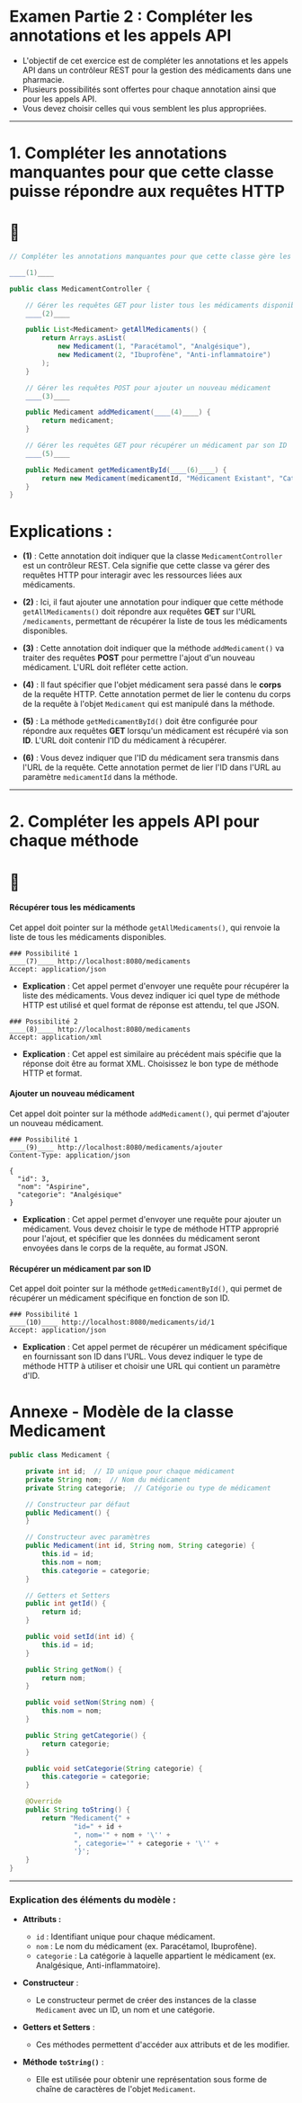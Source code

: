 # **Examen Partie 2 : Compléter les annotations et les appels API**


- L'objectif de cet exercice est de compléter les annotations et les appels API dans un contrôleur REST pour la gestion des médicaments dans une pharmacie. 
- Plusieurs possibilités sont offertes pour chaque annotation ainsi que pour les appels API. 
- Vous devez choisir celles qui vous semblent les plus appropriées.

---

# 1. Compléter les annotations manquantes pour que cette classe puisse répondre aux requêtes HTTP

# 📢

```java
// Compléter les annotations manquantes pour que cette classe gère les médicaments via des requêtes HTTP

____(1)____

public class MedicamentController {

    // Gérer les requêtes GET pour lister tous les médicaments disponibles
    ____(2)____

    public List<Medicament> getAllMedicaments() {
        return Arrays.asList(
            new Medicament(1, "Paracétamol", "Analgésique"),
            new Medicament(2, "Ibuprofène", "Anti-inflammatoire")
        );
    }

    // Gérer les requêtes POST pour ajouter un nouveau médicament
    ____(3)____

    public Medicament addMedicament(____(4)____) {
        return medicament;
    }

    // Gérer les requêtes GET pour récupérer un médicament par son ID
    ____(5)____

    public Medicament getMedicamentById(____(6)____) {
        return new Medicament(medicamentId, "Médicament Existant", "Catégorie Inconnue");
    }
}
```

# Explications :
- **(1)** : Cette annotation doit indiquer que la classe `MedicamentController` est un contrôleur REST. Cela signifie que cette classe va gérer des requêtes HTTP pour interagir avec les ressources liées aux médicaments.
  
- **(2)** : Ici, il faut ajouter une annotation pour indiquer que cette méthode `getAllMedicaments()` doit répondre aux requêtes **GET** sur l'URL `/medicaments`, permettant de récupérer la liste de tous les médicaments disponibles.

- **(3)** : Cette annotation doit indiquer que la méthode `addMedicament()` va traiter des requêtes **POST** pour permettre l'ajout d'un nouveau médicament. L'URL doit refléter cette action.

- **(4)** : Il faut spécifier que l'objet médicament sera passé dans le **corps** de la requête HTTP. Cette annotation permet de lier le contenu du corps de la requête à l'objet `Medicament` qui est manipulé dans la méthode.

- **(5)** : La méthode `getMedicamentById()` doit être configurée pour répondre aux requêtes **GET** lorsqu'un médicament est récupéré via son **ID**. L'URL doit contenir l'ID du médicament à récupérer.

- **(6)** : Vous devez indiquer que l'ID du médicament sera transmis dans l'URL de la requête. Cette annotation permet de lier l'ID dans l'URL au paramètre `medicamentId` dans la méthode.

---

# 2. Compléter les appels API pour chaque méthode

# 📢

#### **Récupérer tous les médicaments**

Cet appel doit pointer sur la méthode `getAllMedicaments()`, qui renvoie la liste de tous les médicaments disponibles.

```http
### Possibilité 1
____(7)____ http://localhost:8080/medicaments
Accept: application/json
```

- **Explication** : Cet appel permet d'envoyer une requête pour récupérer la liste des médicaments. Vous devez indiquer ici quel type de méthode HTTP est utilisé et quel format de réponse est attendu, tel que JSON.

```http
### Possibilité 2
____(8)____ http://localhost:8080/medicaments
Accept: application/xml
```

- **Explication** : Cet appel est similaire au précédent mais spécifie que la réponse doit être au format XML. Choisissez le bon type de méthode HTTP et format.

#### **Ajouter un nouveau médicament**

Cet appel doit pointer sur la méthode `addMedicament()`, qui permet d'ajouter un nouveau médicament.

```http
### Possibilité 1
____(9)____ http://localhost:8080/medicaments/ajouter
Content-Type: application/json

{
  "id": 3,
  "nom": "Aspirine",
  "categorie": "Analgésique"
}
```

- **Explication** : Cet appel permet d'envoyer une requête pour ajouter un médicament. Vous devez choisir le type de méthode HTTP approprié pour l'ajout, et spécifier que les données du médicament seront envoyées dans le corps de la requête, au format JSON.

#### **Récupérer un médicament par son ID**

Cet appel doit pointer sur la méthode `getMedicamentById()`, qui permet de récupérer un médicament spécifique en fonction de son ID.

```http
### Possibilité 1
____(10)____ http://localhost:8080/medicaments/id/1
Accept: application/json
```

- **Explication** : Cet appel permet de récupérer un médicament spécifique en fournissant son ID dans l'URL. Vous devez indiquer le type de méthode HTTP à utiliser et choisir une URL qui contient un paramètre d'ID.




# **Annexe - Modèle de la classe Medicament**

```java
public class Medicament {

    private int id;  // ID unique pour chaque médicament
    private String nom;  // Nom du médicament
    private String categorie;  // Catégorie ou type de médicament

    // Constructeur par défaut
    public Medicament() {
    }

    // Constructeur avec paramètres
    public Medicament(int id, String nom, String categorie) {
        this.id = id;
        this.nom = nom;
        this.categorie = categorie;
    }

    // Getters et Setters
    public int getId() {
        return id;
    }

    public void setId(int id) {
        this.id = id;
    }

    public String getNom() {
        return nom;
    }

    public void setNom(String nom) {
        this.nom = nom;
    }

    public String getCategorie() {
        return categorie;
    }

    public void setCategorie(String categorie) {
        this.categorie = categorie;
    }

    @Override
    public String toString() {
        return "Medicament{" +
                "id=" + id +
                ", nom='" + nom + '\'' +
                ", categorie='" + categorie + '\'' +
                '}';
    }
}
```

---

### **Explication des éléments du modèle :**

- **Attributs :**
  - `id` : Identifiant unique pour chaque médicament.
  - `nom` : Le nom du médicament (ex. Paracétamol, Ibuprofène).
  - `categorie` : La catégorie à laquelle appartient le médicament (ex. Analgésique, Anti-inflammatoire).

- **Constructeur** :
  - Le constructeur permet de créer des instances de la classe `Medicament` avec un ID, un nom et une catégorie.

- **Getters et Setters** :
  - Ces méthodes permettent d'accéder aux attributs et de les modifier.

- **Méthode `toString()`** :
  - Elle est utilisée pour obtenir une représentation sous forme de chaîne de caractères de l'objet `Medicament`.


